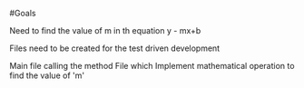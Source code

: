 #Goals

Need to find the value of m in th equation y - mx+b

Files need to be created for the test driven development 

Main file calling the method
File which Implement mathematical operation to find the value of 'm'
